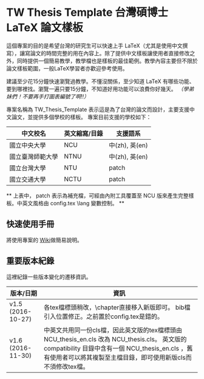 # TW Thesis Template 台灣碩博士 LaTeX 論文樣板

這個專案的目的是希望台灣的研究生可以快速上手 LaTeX（尤其是使用中文撰寫），讓寫論文的時間完整的用在內容上。除了提供中文樣板讓使用者直接修改之外，同時提供一個簡易教學，教學檔也是樣板的最佳範例。教學內容主要但不限於論文樣板範圍，一般LaTeX學習者亦歡迎參考使用。

建議至少花15分鐘快速瀏覽過教學。不懂沒關係，至少知道 LaTeX 有哪些功能、要到哪裡找。瀏覽一遍只要15分鐘，不知道好用功能可以浪費你好幾天。
*（學弟妹們！不要再手打圖表編號了啊!!）*

專案名稱為 TW_Thesis_Template 表示這是為了台灣的論文而設計，主要支援中文論文，並提供多個學校的樣板。
專案目前支援的學校如下：

|   中文校名     | 英文縮寫/目錄 | 支援語系 |
| ------------- | ------------- | ------- |
| 國立中央大學          | NCU    | 中(zh), 英(en) |
| 國立臺灣師範大學      | NTNU   | 中(zh), 英(en) |
| 國立台灣大學          |  NTU   | patch |
| 國立交通大學          | NCTU   | patch |

** 上表中， patch 表示為補充檔，可經由內附工具覆蓋至 NCU 版來產生完整樣板。中英文風格由 config.tex \lang 變數控制。 **

## 快速使用手冊
將使用專案的 [Wiki](https://github.com/sppmg/TW_Thesis_Template/wiki)做簡易說明。

## 重要版本紀錄
這裡紀錄一些版本變化的遷移資訊。

| 版本/日期     | 資訊 |
| ------------- | ------------- |
| v1.5 (2016-10-27)    | 各tex檔標頭稍改，\\chapter直接移入新版即可。 bib檔引入位置修正。之前置於config.tex是錯的。 |
| v1.6 (2016-11-30)    | 中英文共用同一份cls檔，因此英文版的tex檔標頭由NCU_thesis_en.cls 改為 NCU_thesis.cls。 英文版的compatibility 目錄中含有一個 NCU_thesis_en.cls ，舊有使用者可以將其複製至主檔目錄，即可使用新版cls而不須修改tex檔。|



